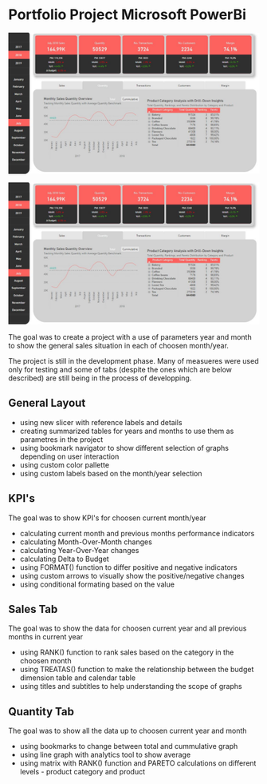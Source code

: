 # Portfolio Project Microsoft PowerBi  


![alt text](https://github.com/pawelkulakowski/powerbi_portfolio_project_two/blob/master/project_02.JPG?raw=true)

![alt text](https://github.com/pawelkulakowski/powerbi_portfolio_project_two/blob/master/project_02.JPG?raw=true)


The goal was to create a project with a use of parameters year and month to show the general sales situation in each of choosen month/year.

The project is still in the development phase. Many of measueres were used only for testing and some of tabs (despite the ones which are below described) are still being in the process of developping.

## General Layout
- using new slicer with reference labels and details
- creating summarized tables for years and months to use them as parametres in the project
- using bookmark navigator to show different selection of graphs depending on user interaction
- using custom color pallette
- using custom labels based on the month/year selection

## KPI's
The goal was to show KPI's for choosen current month/year
- calculating current month and previous months performance indicators
- calculating Month-Over-Month changes
- calculating Year-Over-Year changes
- calculating Delta to Budget 
- using FORMAT() function to differ positive and negative indicators
- using custom arrows to visually show the positive/negative changes
- using conditional formating based on the value


## Sales Tab
The goal was to show the data for choosen current year and all previous months in current year
- using RANK() function to rank sales based on the category in the choosen month
- using TREATAS() function to make the relationship between the budget dimension table and calendar table
- using titles and subtitles to help understanding the scope of graphs

## Quantity Tab
The goal was to show all the data up to choosen current year and month
- using bookmarks to change between total and cummulative graph
- using line graph with analytics tool to show average 
- using matrix with RANK() function and PARETO calculations on different levels - product category and product